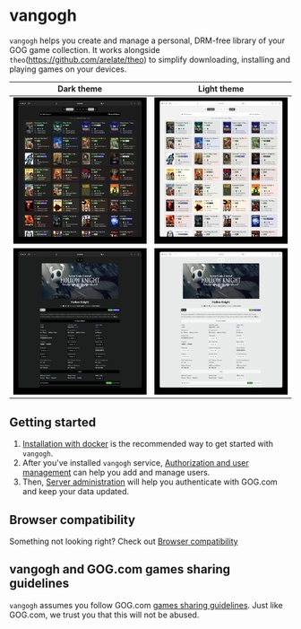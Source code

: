 # vangogh

`vangogh` helps you create and manage a personal, DRM-free library of your GOG game collection. It works alongside `theo`(https://github.com/arelate/theo) to simplify downloading, installing and playing games on your devices.

| Dark theme                                       | Light theme                                        |
|--------------------------------------------------|----------------------------------------------------|
| ![List Dark](github_images/list-dark.jpeg)       | ![List Light](github_images/list-light.jpeg)       |
| ![Product Dark](github_images/product-dark.jpeg) | ![Product Light](github_images/product-light.jpeg) |

## Getting started

1. [Installation with docker](https://github.com/arelate/vangogh/wiki/Installation-with-docker) is the recommended way to get started with `vangogh`.
2. After you've installed `vangogh` service, [Authorization and user management](https://github.com/arelate/vangogh/wiki/Authorization-and-user-management) can help you add and manage users.
3. Then, [Server administration](https://github.com/arelate/vangogh/wiki/Server-administration) will help you authenticate with GOG.com and keep your data updated.

## Browser compatibility

Something not looking right? Check out [Browser compatibility](https://github.com/arelate/vangogh/wiki/Browser-compatibility)

## vangogh and GOG.com games sharing guidelines

`vangogh` assumes you follow GOG.com [games sharing guidelines](https://support.gog.com/hc/en-us/articles/212184489-Can-I-share-games-with-others-?product=gog). Just like GOG.com, we trust you that this will not be abused.
